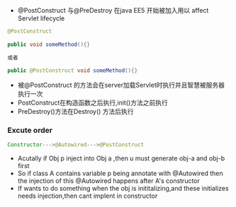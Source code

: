 - @PostConstruct 与@PreDestroy 在java EE5 开始被加入用以 affect Servlet lifecycle
```java
@PostConstruct
 
public void someMethod(){}
 
或者
 
public @PostConstruct void someMethod(){}
```

- 被@PostConstruct 的方法会在server加载Servlet时执行并且智慧被服务器执行一次
- PostConstruct在构造函数之后执行,init()方法之前执行
- PreDestroy()方法在Destroy() 方法后执行
### Excute order
```java
Constructor--->@Autowired--->@PostConstruct
```

- Acutally if Obj p inject into Obj a ,then u must generate obj-a and obj-b first
- So if class A contains variable p being annotate with @Autowired then the injection of this @Autowired happens after A's constructor
- If wants to do something when the obj is inititalizing,and these initializes needs injection,then cant implent in constructor